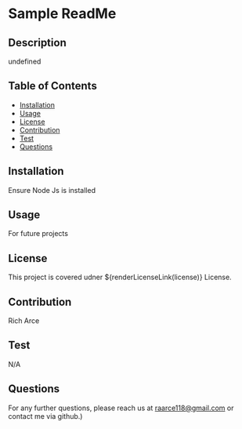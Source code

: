 # Sample ReadMe
  

  ## Description
  undefined

  ## Table of Contents
  - [Installation](#installation)
  - [Usage](#usage)
  - [License](#license)
  - [Contribution](#contribution)
  - [Test](#test)
  - [Questions](#questions)

  ## Installation
  Ensure Node Js is installed

  ## Usage
  For future projects

  ## License
  This project is covered udner ${renderLicenseLink(license)} License.

  ## Contribution
  Rich Arce

  ## Test
  N/A

  ## Questions
  For any further questions, please reach us at raarce118@gmail.com or contact me via github.)
